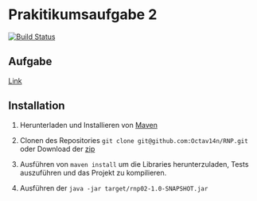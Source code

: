 # Prakitikumsaufgabe 2
[![Build Status](https://travis-ci.org/Octav14n/RNP.svg?branch=master)](https://travis-ci.org/Octav14n/RNP)

## Aufgabe
[Link](BAI-RN_SoSe15_Aufgabe2.pdf)

## Installation
1. Herunterladen und Installieren von [Maven](https://maven.apache.org/download.cgi)

2. Clonen des Repositories `git clone git@github.com:Octav14n/RNP.git` oder Download der [zip](https://github.com/Octav14n/RNP/archive/master.zip)

3. Ausführen von `maven install` um die Libraries herunterzuladen, Tests auszuführen und das Projekt zu kompilieren.

4. Ausführen der `java -jar target/rnp02-1.0-SNAPSHOT.jar`
